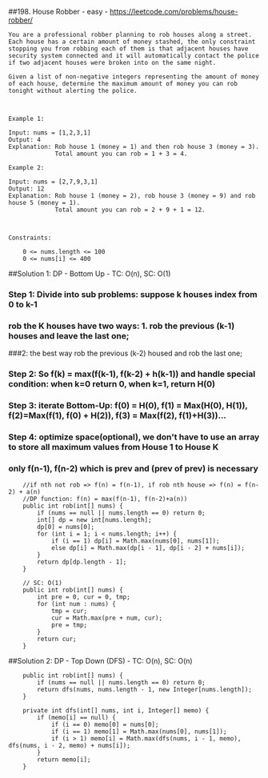 ##198. House Robber - easy - https://leetcode.com/problems/house-robber/
```
You are a professional robber planning to rob houses along a street. Each house has a certain amount of money stashed, the only constraint stopping you from robbing each of them is that adjacent houses have security system connected and it will automatically contact the police if two adjacent houses were broken into on the same night.

Given a list of non-negative integers representing the amount of money of each house, determine the maximum amount of money you can rob tonight without alerting the police.

 

Example 1:

Input: nums = [1,2,3,1]
Output: 4
Explanation: Rob house 1 (money = 1) and then rob house 3 (money = 3).
             Total amount you can rob = 1 + 3 = 4.

Example 2:

Input: nums = [2,7,9,3,1]
Output: 12
Explanation: Rob house 1 (money = 2), rob house 3 (money = 9) and rob house 5 (money = 1).
             Total amount you can rob = 2 + 9 + 1 = 12.

 

Constraints:

    0 <= nums.length <= 100
    0 <= nums[i] <= 400
```
##Solution 1: DP - Bottom Up - TC: O(n), SC: O(1)
### Step 1: Divide into sub problems: suppose k houses index from 0 to k-1
### rob the K houses have two ways: 1. rob the previous (k-1) houses and leave the last one; 
###2: the best way rob the previous (k-2) housed and rob the last one;
### Step 2: So f(k) = max(f(k-1), f(k-2) + h(k-1)) and handle special condition: when k=0 return 0, when k=1, return H(0)
### Step 3: iterate Bottom-Up: f(0) = H(0), f(1) = Max(H(0), H(1)), f(2)=Max(f(1), f(0) + H(2)), f(3) = Max(f(2), f(1)+H(3))...
### Step 4: optimize space(optional), we don't have to use an array to store all maximum values from House 1 to House K
### only f(n-1), f(n-2) which is prev and (prev of prev) is necessary
```
    //if nth not rob => f(n) = f(n-1), if rob nth house => f(n) = f(n-2) + a(n)
    //DP function: f(n) = max(f(n-1), f(n-2)+a(n))
    public int rob(int[] nums) {
        if (nums == null || nums.length == 0) return 0;
        int[] dp = new int[nums.length];
        dp[0] = nums[0];
        for (int i = 1; i < nums.length; i++) {
            if (i == 1) dp[i] = Math.max(nums[0], nums[1]);
            else dp[i] = Math.max(dp[i - 1], dp[i - 2] + nums[i]);
        }
        return dp[dp.length - 1];
    }

    // SC: O(1)
    public int rob(int[] nums) {
        int pre = 0, cur = 0, tmp;
        for (int num : nums) {
            tmp = cur;
            cur = Math.max(pre + num, cur);
            pre = tmp;
        }
        return cur;
    }
```
##Solution 2: DP - Top Down (DFS) - TC: O(n), SC: O(n)
```
    public int rob(int[] nums) {
        if (nums == null || nums.length == 0) return 0;
        return dfs(nums, nums.length - 1, new Integer[nums.length]);
    }

    private int dfs(int[] nums, int i, Integer[] memo) {
        if (memo[i] == null) {
            if (i == 0) memo[0] = nums[0];
            if (i == 1) memo[1] = Math.max(nums[0], nums[1]);
            if (i > 1) memo[i] = Math.max(dfs(nums, i - 1, memo), dfs(nums, i - 2, memo) + nums[i]);
        }
        return memo[i];
    }
```
